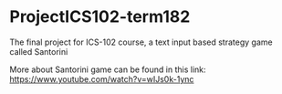 # ProjectICS102-term182
 The final project for ICS-102 course, a text input based strategy game called Santorini
 
More about Santorini game can be found in this link:
https://www.youtube.com/watch?v=wIJs0k-1ync
